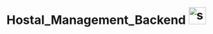 # Hostal_Management_Backend <img src="https://www.vectorlogo.zone/logos/springio/springio-icon.svg" alt="spring" width="40" height="40"/>

